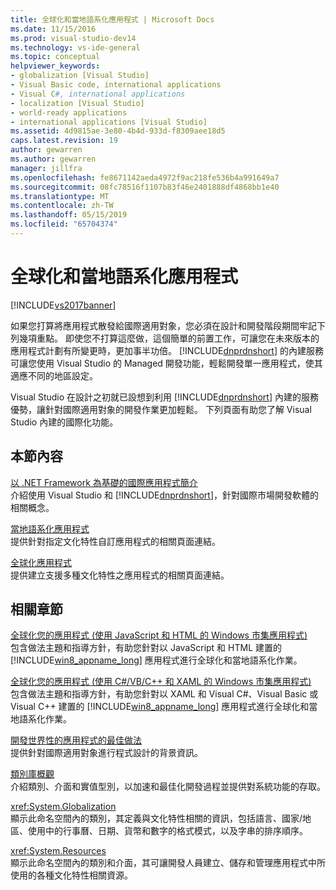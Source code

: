 ```yaml
---
title: 全球化和當地語系化應用程式 | Microsoft Docs
ms.date: 11/15/2016
ms.prod: visual-studio-dev14
ms.technology: vs-ide-general
ms.topic: conceptual
helpviewer_keywords:
- globalization [Visual Studio]
- Visual Basic code, international applications
- Visual C#, international applications
- localization [Visual Studio]
- world-ready applications
- international applications [Visual Studio]
ms.assetid: 4d9815ae-3e80-4b4d-933d-f8309aee18d5
caps.latest.revision: 19
author: gewarren
ms.author: gewarren
manager: jillfra
ms.openlocfilehash: fe8671142aeda4972f9ac218fe536b4a991649a7
ms.sourcegitcommit: 08fc78516f1107b83f46e2401888df4868bb1e40
ms.translationtype: MT
ms.contentlocale: zh-TW
ms.lasthandoff: 05/15/2019
ms.locfileid: "65704374"
---
```

# <a name="globalizing-and-localizing-applications"></a>全球化和當地語系化應用程式
[!INCLUDE[vs2017banner](../includes/vs2017banner.md)]

如果您打算將應用程式散發給國際適用對象，您必須在設計和開發階段期間牢記下列幾項重點。 即使您不打算這麼做，這個簡單的前置工作，可讓您在未來版本的應用程式計劃有所變更時，更加事半功倍。 [!INCLUDE[dnprdnshort](../includes/dnprdnshort-md.md)] 的內建服務可讓您使用 Visual Studio 的 Managed 開發功能，輕鬆開發單一應用程式，使其適應不同的地區設定。  
  
 Visual Studio 在設計之初就已設想到利用 [!INCLUDE[dnprdnshort](../includes/dnprdnshort-md.md)] 內建的服務優勢，讓針對國際適用對象的開發作業更加輕鬆。 下列頁面有助您了解 Visual Studio 內建的國際化功能。  
  
## <a name="in-this-section"></a>本節內容  
 [以 .NET Framework 為基礎的國際應用程式簡介](../ide/introduction-to-international-applications-based-on-the-dotnet-framework.md)  
 介紹使用 Visual Studio 和 [!INCLUDE[dnprdnshort](../includes/dnprdnshort-md.md)]，針對國際市場開發軟體的相關概念。  
  
 [當地語系化應用程式](../ide/localizing-applications.md)  
 提供針對指定文化特性自訂應用程式的相關頁面連結。  
  
 [全球化應用程式](../ide/globalizing-applications.md)  
 提供建立支援多種文化特性之應用程式的相關頁面連結。  
  
## <a name="related-sections"></a>相關章節  
 [全球化您的應用程式 (使用 JavaScript 和 HTML 的 Windows 市集應用程式)](http://go.microsoft.com/fwlink/?LinkId=258266)  
 包含做法主題和指導方針，有助您針對以 JavaScript 和 HTML 建置的 [!INCLUDE[win8_appname_long](../includes/win8-appname-long-md.md)] 應用程式進行全球化和當地語系化作業。  
  
 [全球化您的應用程式 (使用 C#/VB/C++ 和 XAML 的 Windows 市集應用程式)](http://go.microsoft.com/fwlink/?LinkId=258267)  
 包含做法主題和指導方針，有助您針對以 XAML 和 Visual C#、Visual Basic 或 Visual C++ 建置的 [!INCLUDE[win8_appname_long](../includes/win8-appname-long-md.md)] 應用程式進行全球化和當地語系化作業。  
  
 [開發世界性的應用程式的最佳做法](https://msdn.microsoft.com/library/f08169c7-aad8-4ec3-9a21-9ebd3b89986c)  
 提供針對國際適用對象進行程式設計的背景資訊。  
  
 [類別庫概觀](https://msdn.microsoft.com/library/7e4c5921-955d-4b06-8709-101873acf157)  
 介紹類別、介面和實值型別，以加速和最佳化開發過程並提供對系統功能的存取。  
  
 <xref:System.Globalization>  
 顯示此命名空間內的類別，其定義與文化特性相關的資訊，包括語言、國家/地區、使用中的行事曆、日期、貨幣和數字的格式模式，以及字串的排序順序。  
  
 <xref:System.Resources>  
 顯示此命名空間內的類別和介面，其可讓開發人員建立、儲存和管理應用程式中所使用的各種文化特性相關資源。
